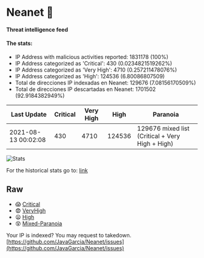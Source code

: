 # Neanet :hocho:
#### Threat intelligence feed
#### The stats:

- IP Address with malicious activities reported: 1831178 (100%)
- IP Address categorized as 'Critical':  430 (0.0234821519262%)
- IP Address categorized as 'Very High':  4710 (0.257211478076%)
- IP Address categorized as 'High':  124536 (6.80086807509)
- Total de direcciones IP indexadas en Neanet:  129676 (7.08156170509%)
- Total de direcciones IP descartadas en Neanet:  1701502 (92.9184382949%)

| Last Update | Critical | Very High | High | Paranoia |
| --- | --- | --- | --- | --- |
| 2021-08-13 00:02:08 | 430 | 4710 | 124536 | 129676 mixed list (Critical + Very High + High)|

![Stats](https://docs.google.com/spreadsheets/d/e/2PACX-1vSnaNMIXVabIpDJjufMlzH7poXnshF3mgd8Is1g9ytUEzVsP5my4Trn8f-xkoLLQ38xpL3HtmUexLo6/pubchart?oid=501124687&format=image)

For the historical stats go to: [link](/stats.csv)
## Raw
- :scream: [Critical](https://raw.githubusercontent.com/JavaGarcia/Neanet/master/blacklists/neanet_critical.txt)
- :fearful: [VeryHigh](https://raw.githubusercontent.com/JavaGarcia/Neanet/master/blacklists/neanet_veryHigh.txtt)
- :frowning: [High](https://raw.githubusercontent.com/JavaGarcia/Neanet/master/blacklists/neanet_high.txt)
- :dizzy_face: [Mixed-Paranoia](https://raw.githubusercontent.com/JavaGarcia/Neanet/master/blacklists/neanet_all.txt)


Your IP is indexed? You may request to takedown. [https://github.com/JavaGarcia/Neanet/issues](https://github.com/JavaGarcia/Neanet/issues)








































































































































































































































































































































































































































































































































































































































































































































































































































































































































































































































































































































































































































































































































































































































































































































































































































































































































































































































































































































































































































































































































































































































































































































































































































































































































































































































































































































































































































































































































































































































































































































































































































































































































































































































































































































































































































































































































































































































































































































































































































































































































































































































































































































































































































































































































































































































































































































































































































































































































































































































































































































































































































































































































































































































































































































































































































































































































































































































































































































































































































































































































































































































































































































































































































































































































































































































































































































































































































































































































































































































































































































































































































































































































































































































































































































































































































































































































































































































































































































































































































































































































































































































































































































